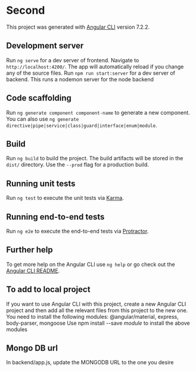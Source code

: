 # Second

This project was generated with [Angular CLI](https://github.com/angular/angular-cli) version 7.2.2.

## Development server

Run `ng serve` for a dev server of frontend. Navigate to `http://localhost:4200/`. The app will automatically reload if you change any of the source files.
Run `npm run start:server` for a dev server of backend. This runs a nodemon server for the node backend

## Code scaffolding

Run `ng generate component component-name` to generate a new component. You can also use `ng generate directive|pipe|service|class|guard|interface|enum|module`.

## Build

Run `ng build` to build the project. The build artifacts will be stored in the `dist/` directory. Use the `--prod` flag for a production build.

## Running unit tests

Run `ng test` to execute the unit tests via [Karma](https://karma-runner.github.io).

## Running end-to-end tests

Run `ng e2e` to execute the end-to-end tests via [Protractor](http://www.protractortest.org/).

## Further help

To get more help on the Angular CLI use `ng help` or go check out the [Angular CLI README](https://github.com/angular/angular-cli/blob/master/README.md).

## To add to local project
If you want to use Angular CLI with this project, create a new Angular CLI project and then add all the relevant files from this project to the new one. You need to install the following modules:
@angular/material, express, body-parser, mongoose
Use npm install --save _module_ to install the above modules

## Mongo DB url
In backend/app.js, update the MONGODB URL to the one you desire
